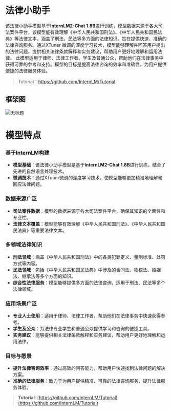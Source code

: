 # 法律小助手
该法律小助手模型基于**InternLM2-Chat 1.8B**进行训练，模型数据来源于各大司法案件平台，该模型能有效理解《中华人民共和国刑法》、《中华人民共和国民法典》等法律文本，涵盖了刑法、民法等多方面的法律知识。旨在提供快速、准确的法律咨询服务。通过XTuner 微调的深度学习技术，模型能够理解并回答用户提出的法律问题，提供相关法律条款解释和实务建议，帮助用户更好地理解和运用法律。
此模型适用于律师、法律工作者、学生及普通公众，帮助他们在法律事务中获得可靠的参考和支持。模型的目标是提高法律咨询的效率和准确性，为用户提供便捷的法律服务体验。
> Tutorial：https://github.com/InternLM/Tutorial <br>
## 框架图
![无标题](https://github.com/user-attachments/assets/e841feb9-2df0-4a8b-b62e-2d0502e48145)
# 模型特点

### 基于InternLM构建
- **模型基础**：该法律小助手模型是基于**InternLM2-Chat 1.8B**进行训练，结合了先进的自然语言处理技术。
- **微调技术**：通过XTuner微调的深度学习技术，使模型能够更加精准地理解和回应法律问题。

### 数据来源广泛
- **司法案件数据**：模型的数据来源于各大司法案件平台，确保其知识的全面性和专业性。
- **法律文本覆盖**：模型能够有效理解《中华人民共和国刑法》、《中华人民共和国民法典》等重要法律文本。

### 多领域法律知识
- **刑法领域**：涵盖《中华人民共和国刑法》中的各类犯罪定义、量刑标准、处罚方式等内容。
- **民法领域**：包括《中华人民共和国民法典》中涉及的合同法、物权法、婚姻法、继承法等多个方面的知识。
- **综合性法律服务**：模型能够提供多方面的法律咨询，适用于刑法、民法等多个法律领域。

### 应用场景广泛
- **专业人士使用**：适用于律师、法律工作者，帮助他们在法律事务中快速获得参考。
- **学生及公众**：为法律专业学生和普通公众提供学习和咨询的便捷工具。
- **实务建议**：能够提供相关法律条款解释和实务建议，帮助用户更好地理解和运用法律。

### 目标与愿景
- **提升法律咨询效率**：通过高效的问答能力，帮助用户快速找到法律问题的解决方案。
- **准确的法律服务**：致力于为用户提供精准、可靠的法律咨询服务，提升法律服务体验。

> **Tutorial**: [https://github.com/InternLM/Tutorial](https://github.com/InternLM/Tutorial)
